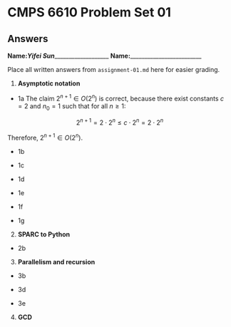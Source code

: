   # CMPS 6610 Problem Set 01
## Answers

**Name:**___Yifei Sun______________________
**Name:**_________________________


Place all written answers from `assignment-01.md` here for easier grading.

1. **Asymptotic notation**

  - 1a 
The claim $2^{n+1} \in O(2^n)$ is correct, because there exist constants 
$c = 2$ and $n_0 = 1$ such that for all $n \geq 1$:

$$
2^{n+1} = 2 \cdot 2^n \leq c \cdot 2^n = 2 \cdot 2^n
$$

Therefore, $2^{n+1} \in O(2^n)$.
  - 1b    
 
  - 1c

  - 1d

  - 1e

  - 1f

  - 1g

2. **SPARC to Python**

  - 2b

3. **Parallelism and recursion**

  - 3b

  - 3d

  - 3e
  
4. **GCD**
